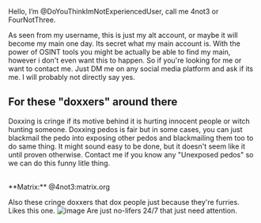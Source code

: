 Hello, I’m @DoYouThinkImNotExperiencedUser, call me 4not3 or FourNotThree.

As seen from my username, this is just my alt account, or maybe it will become my main one day.
Its secret what my main account is. With the power of OSINT tools you might be actually be able to find my main, however i don't even want this to happen.
So if you're looking for me or want to contact me. Just DM me on any social media platform and ask if its me. I will probably not directly say yes.


## For these "doxxers" around there
Doxxing is cringe if its motive behind it is hurting innocent people or witch hunting someone.
Doxxing pedos is fair but in some cases, you can just blackmail the pedo into exposing other pedos and blackmailing them too to do same thing.
It might sound easy to be done, but it doesn't seem like it until proven otherwise. Contact me if you know any "Unexposed pedos" so we can do this funny litle thing.

<br>
**Matrix:** @4not3:matrix.org

Also these cringe doxxers that dox people just because they're furries.
Likes this one.
![image](https://user-images.githubusercontent.com/113719320/191098125-a925db29-de65-46de-af7b-15d448f786c8.png)
Are just no-lifers 24/7 that just need attention.
